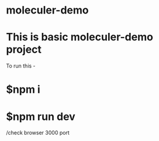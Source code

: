 # moleculer-demo
# This is basic moleculer-demo project 
 To run this -
# $npm i
# $npm run dev
 /check browser 3000 port
